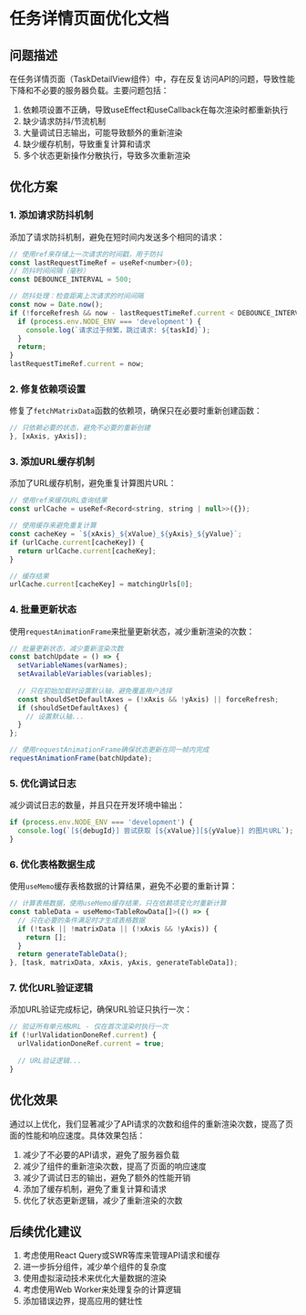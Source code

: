 # 任务详情页面优化文档

## 问题描述

在任务详情页面（TaskDetailView组件）中，存在反复访问API的问题，导致性能下降和不必要的服务器负载。主要问题包括：

1. 依赖项设置不正确，导致useEffect和useCallback在每次渲染时都重新执行
2. 缺少请求防抖/节流机制
3. 大量调试日志输出，可能导致额外的重新渲染
4. 缺少缓存机制，导致重复计算和请求
5. 多个状态更新操作分散执行，导致多次重新渲染

## 优化方案

### 1. 添加请求防抖机制

添加了请求防抖机制，避免在短时间内发送多个相同的请求：

```javascript
// 使用ref来存储上一次请求的时间戳，用于防抖
const lastRequestTimeRef = useRef<number>(0);
// 防抖时间间隔（毫秒）
const DEBOUNCE_INTERVAL = 500;

// 防抖处理：检查距离上次请求的时间间隔
const now = Date.now();
if (!forceRefresh && now - lastRequestTimeRef.current < DEBOUNCE_INTERVAL) {
  if (process.env.NODE_ENV === 'development') {
    console.log(`请求过于频繁，跳过请求: ${taskId}`);
  }
  return;
}
lastRequestTimeRef.current = now;
```

### 2. 修复依赖项设置

修复了`fetchMatrixData`函数的依赖项，确保只在必要时重新创建函数：

```javascript
// 只依赖必要的状态，避免不必要的重新创建
}, [xAxis, yAxis]);
```

### 3. 添加URL缓存机制

添加了URL缓存机制，避免重复计算图片URL：

```javascript
// 使用ref来缓存URL查询结果
const urlCache = useRef<Record<string, string | null>>({});

// 使用缓存来避免重复计算
const cacheKey = `${xAxis}_${xValue}_${yAxis}_${yValue}`;
if (urlCache.current[cacheKey]) {
  return urlCache.current[cacheKey];
}

// 缓存结果
urlCache.current[cacheKey] = matchingUrls[0];
```

### 4. 批量更新状态

使用`requestAnimationFrame`来批量更新状态，减少重新渲染的次数：

```javascript
// 批量更新状态，减少重新渲染次数
const batchUpdate = () => {
  setVariableNames(varNames);
  setAvailableVariables(variables);
  
  // 只在初始加载时设置默认轴，避免覆盖用户选择
  const shouldSetDefaultAxes = (!xAxis && !yAxis) || forceRefresh;
  if (shouldSetDefaultAxes) {
    // 设置默认轴...
  }
};

// 使用requestAnimationFrame确保状态更新在同一帧内完成
requestAnimationFrame(batchUpdate);
```

### 5. 优化调试日志

减少调试日志的数量，并且只在开发环境中输出：

```javascript
if (process.env.NODE_ENV === 'development') {
  console.log(`[${debugId}] 尝试获取 [${xValue}][${yValue}] 的图片URL`);
}
```

### 6. 优化表格数据生成

使用`useMemo`缓存表格数据的计算结果，避免不必要的重新计算：

```javascript
// 计算表格数据，使用useMemo缓存结果，只在依赖项变化时重新计算
const tableData = useMemo<TableRowData[]>(() => {
  // 只在必要的条件满足时才生成表格数据
  if (!task || !matrixData || (!xAxis && !yAxis)) {
    return [];
  }
  return generateTableData();
}, [task, matrixData, xAxis, yAxis, generateTableData]);
```

### 7. 优化URL验证逻辑

添加URL验证完成标记，确保URL验证只执行一次：

```javascript
// 验证所有单元格URL - 仅在首次渲染时执行一次
if (!urlValidationDoneRef.current) {
  urlValidationDoneRef.current = true;
  
  // URL验证逻辑...
}
```

## 优化效果

通过以上优化，我们显著减少了API请求的次数和组件的重新渲染次数，提高了页面的性能和响应速度。具体效果包括：

1. 减少了不必要的API请求，避免了服务器负载
2. 减少了组件的重新渲染次数，提高了页面的响应速度
3. 减少了调试日志的输出，避免了额外的性能开销
4. 添加了缓存机制，避免了重复计算和请求
5. 优化了状态更新逻辑，减少了重新渲染的次数

## 后续优化建议

1. 考虑使用React Query或SWR等库来管理API请求和缓存
2. 进一步拆分组件，减少单个组件的复杂度
3. 使用虚拟滚动技术来优化大量数据的渲染
4. 考虑使用Web Worker来处理复杂的计算逻辑
5. 添加错误边界，提高应用的健壮性

